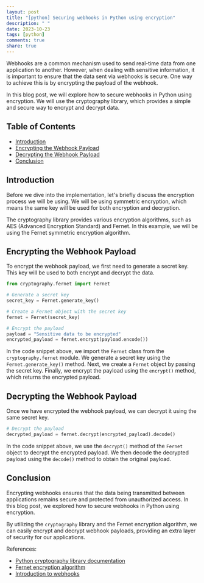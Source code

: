 ```yaml
---
layout: post
title: "[python] Securing webhooks in Python using encryption"
description: " "
date: 2023-10-23
tags: [python]
comments: true
share: true
---
```


Webhooks are a common mechanism used to send real-time data from one application to another. However, when dealing with sensitive information, it is important to ensure that the data sent via webhooks is secure. One way to achieve this is by encrypting the payload of the webhook.

In this blog post, we will explore how to secure webhooks in Python using encryption. We will use the cryptography library, which provides a simple and secure way to encrypt and decrypt data.

## Table of Contents

- [Introduction](#introduction)
- [Encrypting the Webhook Payload](#encrypting-the-webhook-payload)
- [Decrypting the Webhook Payload](#decrypting-the-webhook-payload)
- [Conclusion](#conclusion)

## Introduction

Before we dive into the implementation, let's briefly discuss the encryption process we will be using. We will be using symmetric encryption, which means the same key will be used for both encryption and decryption.

The cryptography library provides various encryption algorithms, such as AES (Advanced Encryption Standard) and Fernet. In this example, we will be using the Fernet symmetric encryption algorithm.

## Encrypting the Webhook Payload

To encrypt the webhook payload, we first need to generate a secret key. This key will be used to both encrypt and decrypt the data.

```python
from cryptography.fernet import Fernet

# Generate a secret key
secret_key = Fernet.generate_key()

# Create a Fernet object with the secret key
fernet = Fernet(secret_key)

# Encrypt the payload
payload = "Sensitive data to be encrypted"
encrypted_payload = fernet.encrypt(payload.encode())
```

In the code snippet above, we import the `Fernet` class from the `cryptography.fernet` module. We generate a secret key using the `Fernet.generate_key()` method. Next, we create a `Fernet` object by passing the secret key. Finally, we encrypt the payload using the `encrypt()` method, which returns the encrypted payload.

## Decrypting the Webhook Payload

Once we have encrypted the webhook payload, we can decrypt it using the same secret key.

```python
# Decrypt the payload
decrypted_payload = fernet.decrypt(encrypted_payload).decode()
```

In the code snippet above, we use the `decrypt()` method of the `Fernet` object to decrypt the encrypted payload. We then decode the decrypted payload using the `decode()` method to obtain the original payload.

## Conclusion

Encrypting webhooks ensures that the data being transmitted between applications remains secure and protected from unauthorized access. In this blog post, we explored how to secure webhooks in Python using encryption.

By utilizing the `cryptography` library and the Fernet encryption algorithm, we can easily encrypt and decrypt webhook payloads, providing an extra layer of security for our applications.

References:
- [Python cryptography library documentation](https://cryptography.io/)
- [Fernet encryption algorithm](https://cryptography.io/en/latest/fernet/)
- [Introduction to webhooks](https://www.sendinblue.com/webhooks/)